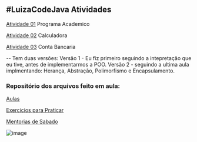 ## #LuizaCodeJava Atividades

[Atividade 01](https://github.com/caamilacgs/LuizaCodeJava/tree/main/src/com/atividades/Atividade01) Programa Academico

[Atividade 02](https://github.com/caamilacgs/LuizaCodeJava/tree/main/src/com/atividades/Atividade02) Calculadora

[Atividade 03](https://github.com/caamilacgs/LuizaCodeJava/tree/main/src/com/atividades/Atividade03) Conta Bancaria

-- Tem duas versões:
Versão 1 - Eu fiz primeiro seguindo a intepretação que eu tive, antes de implementarmos a POO.
Versão 2 - seguindo a ultima aula implmentando: Herança, Abstração, Polimorfismo e Encapsulamento.

### Repositório dos arquivos feito em aula:

[Aulas](https://github.com/caamilacgs/LuizaCodeJava/tree/main/src/com/aulas)

[Exercicios para Praticar](https://github.com/caamilacgs/LuizaCodeJava/tree/main/src/com/exerciciosLivres)

[Mentorias de Sabado](https://github.com/caamilacgs/LuizaCodeJava/tree/main/src/com/mentoria)
  
![image](https://user-images.githubusercontent.com/60848932/116348287-346e3b00-a7c4-11eb-899c-f6740102d6ae.png)
